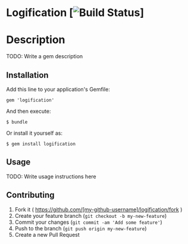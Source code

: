 Logification [![Build Status](https://travis-ci.org/NeMO84/logification.svg?branch=master)]
============

# Description

TODO: Write a gem description

## Installation

Add this line to your application's Gemfile:

    gem 'logification'

And then execute:

    $ bundle

Or install it yourself as:

    $ gem install logification

## Usage

TODO: Write usage instructions here

## Contributing

1. Fork it ( https://github.com/[my-github-username]/logification/fork )
2. Create your feature branch (`git checkout -b my-new-feature`)
3. Commit your changes (`git commit -am 'Add some feature'`)
4. Push to the branch (`git push origin my-new-feature`)
5. Create a new Pull Request
